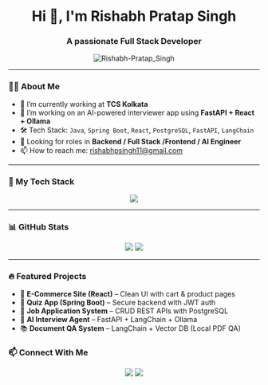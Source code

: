 <h1 align="center">Hi 👋, I'm Rishabh Pratap Singh</h1>
<h3 align="center">A passionate Full Stack Developer </h3>

<p align="center">
  <img src="https://komarev.com/ghpvc/?username=Rp228&label=Profile%20views&color=0e75b6&style=flat" alt="Rishabh-Pratap_Singh" />
</p>

---

### 👨‍💻 About Me
- 🌱 I’m currently working at **TCS Kolkata**
- 🔭 I’m working on an AI-powered interviewer app using **FastAPI + React + Ollama**
- 🛠️ Tech Stack: `Java`, `Spring Boot`, `React`, `PostgreSQL`, `FastAPI`, `LangChain`
- 💼 Looking for roles in **Backend / Full Stack /Frontend / AI Engineer**
- 📫 How to reach me: [rishabhpsingh11@gmail.com](mailto:rishabhpsingh11@gmail.com)

---

### 🧰 My Tech Stack

<p align="center">
  <img src="https://skillicons.dev/icons?i=java,spring,react,postgres,py,fastapi,html,css,js,git" />
</p>

---

### 📊 GitHub Stats

<p align="center">
  <img src="https://github-readme-stats.vercel.app/api?username=Rp228&show_icons=true&theme=tokyonight" />
  <img src="https://github-readme-streak-stats.herokuapp.com/?user=Rp228&theme=tokyonight" />
</p>

---

### 🔥 Featured Projects
- 🛒 **E-Commerce Site (React)** – Clean UI with cart & product pages
- 🎯 **Quiz App (Spring Boot)** – Secure backend with JWT auth
- 📄 **Job Application System** – CRUD REST APIs with PostgreSQL
- 🤖 **AI Interview Agent** – FastAPI + LangChain + Ollama
- 📚 **Document QA System** – LangChain + Vector DB (Local PDF QA)

### 📫 Connect With Me

<p align="center">
  <a href="https://www.linkedin.com/in/rishabh-pratap-singh-38b87b201/"><img src="https://img.shields.io/badge/-LinkedIn-blue?style=flat-square&logo=Linkedin&logoColor=white"/></a>
  <a href="mailto:your@email.com"><img src="https://img.shields.io/badge/-Gmail-red?style=flat-square&logo=Gmail&logoColor=white"/></a>
</p>
